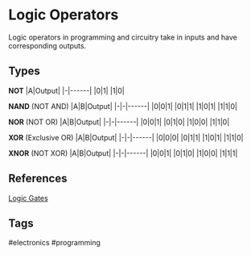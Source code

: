 # Logic Operators

Logic operators in programming and circuitry take in inputs and have corresponding outputs.   

## Types
**NOT**
|A|Output|
|-|------|
|0|1|
|1|0|

**NAND** (NOT AND)
|A|B|Output|
|-|-|------|
|0|0|1|
|0|1|1|
|1|0|1|
|1|1|0|

**NOR** (NOT OR)
|A|B|Output|
|-|-|------|
|0|0|1|
|0|1|0|
|1|0|0|
|1|1|0|

**XOR** (Exclusive OR)
|A|B|Output|
|-|-|------|
|0|0|0|
|0|1|1|
|1|0|1|
|1|1|0|

**XNOR** (NOT XOR)
|A|B|Output|
|-|-|------|
|0|0|1|
|0|1|0|
|1|0|0|
|1|1|1|

## References
[Logic Gates](https://instrumentationtools.com/wp-content/uploads/2017/07/instrumentationtools.com_digital-logic-gates-truthtables.png)

## Tags
#electronics #programming
